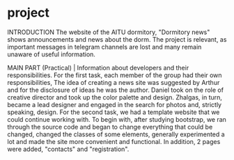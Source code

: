 # project
INTRODUCTION 
The website of the AITU dormitory, "Dormitory news" shows announcements and news about the dorm. The project is relevant, as important messages in telegram channels are lost and many remain unaware of useful information.

MAIN PART (Practical) | Information about developers and their responsibilities.
For the first task, each member of the group had their own responsibilities, The idea of creating a news site was suggested by Arthur and for the disclosure of ideas he was the author. Daniel took on the role of creative director and took up the color palette and design. Zhalgas, in turn, became a lead designer and engaged in the search for photos and, strictly speaking, design.
For the second task, we had a template website that we could continue working with. To begin with, after studying bootstrap, we ran through the source code and began to change everything that could be changed, changed the classes of some elements, generally experimented a lot and made the site more convenient and functional. In addition, 2 pages were added, "contacts" and "registration".
